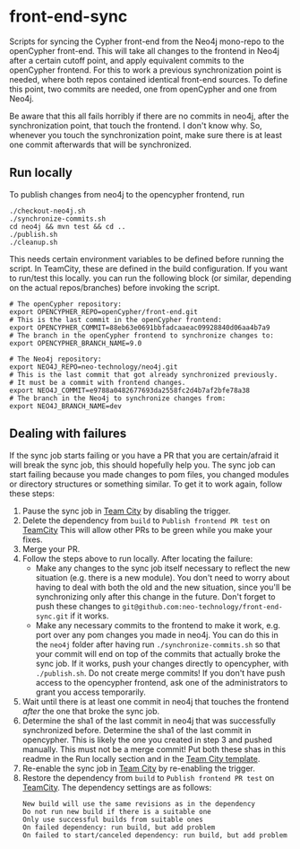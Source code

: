 # front-end-sync
Scripts for syncing the Cypher front-end from the Neo4j mono-repo to the openCypher front-end.
This will take all changes to the frontend in Neo4j after a certain cutoff point, and apply equivalent commits to the openCypher frontend.
For this to work a previous synchronization point is needed, where both repos contained identical front-end sources. 
To define this point, two commits are needed, one from openCypher and one from Neo4j.

Be aware that this all fails horribly if there are no commits in neo4j, after the synchronization point, that touch the frontend. I don't know why.
So, whenever you touch the synchronization point, make sure there is at least one commit afterwards that will be synchronized.

## Run locally

To publish changes from neo4j to the opencypher frontend, run 
```
./checkout-neo4j.sh
./synchronize-commits.sh
cd neo4j && mvn test && cd ..
./publish.sh
./cleanup.sh
```
This needs certain environment variables to be defined before running the script.
In TeamCity, these are defined in the build configuration.
If you want to run/test this locally. you can run the following block (or similar, depending on the actual repos/branches) before invoking the script.

```
# The openCypher repository:
export OPENCYPHER_REPO=openCypher/front-end.git
# This is the last commit in the openCypher frontend:
export OPENCYPHER_COMMIT=88eb63e0691bbfadcaaeac09928840d06aa4b7a9
# The branch in the openCypher frontend to synchronize changes to:
export OPENCYPHER_BRANCH_NAME=9.0

# The Neo4j repository:
export NEO4J_REPO=neo-technology/neo4j.git
# This is the last commit that got already synchronized previously.
# It must be a commit with frontend changes. 
export NEO4J_COMMIT=e9788a0482677693da2558fc2d4b7af2bfe78a38
# The branch in the Neo4j to synchronize changes from:
export NEO4J_BRANCH_NAME=dev
```

## Dealing with failures

If the sync job starts failing or you have a PR that you are certain/afraid it will break the sync job, this should hopefully help you.
The sync job can start failing because you made changes to pom files, you changed modules or directory structures or something similar.
To  get it to work again, follow these steps:

1. Pause the sync job in [Team City](https://live.neo4j-build.io/viewType.html?buildTypeId=Monorepo_PublishFrontend) by disabling the trigger.
1. Delete the dependency from `build` to `Publish frontend PR test` on [TeamCity](https://live.neo4j-build.io/admin/editDependencies.html?id=buildType:Neo4jDev_PullRequests_Build)
   This will allow other PRs to be green while you make your fixes.
1. Merge your PR.
1. Follow the steps above to run locally.
   After locating the failure:
   * Make any changes to the sync job itself necessary to reflect the new situation (e.g. there is a new module).
     You don't need to worry about having to deal with both the old and the new situation, since you'll be synchronizing only after this change in the future.
     Don't forget to push these changes to `git@github.com:neo-technology/front-end-sync.git` if it works.
   * Make any necessary commits to the frontend to make it work, e.g. port over any pom changes you made in neo4j.
     You can do this in the `neo4j` folder after having run  `./synchronize-commits.sh` so that your commit will end on top of the commits that actually broke the sync job.
     If it works, push your changes directly to opencypher, with `./publish.sh`. Do not create merge commits!
     If you don't have push access to the opencypher frontend, ask one of the administrators to grant you access temporarily.
1. Wait until there is at least one commit in neo4j that touches the frontend _after_ the one that broke the sync job.
1. Determine the sha1 of the last commit in neo4j that was successfully synchronized before.
   Determine the sha1 of the last commit in opencypher. This is likely the one you created in step 3 and pushed manually. This must not be a merge commit!
   Put both these shas in this readme in the Run locally section and in the [Team City template](https://live.neo4j-build.io/admin/editBuildParams.html?id=template:Monorepo_PublishFrontendTemplate).
1. Re-enable the sync job in [Team City](https://live.neo4j-build.io/viewType.html?buildTypeId=Monorepo_PublishFrontend) by re-enabling the trigger.
1. Restore the dependency from `build` to `Publish frontend PR test` on [TeamCity](https://live.neo4j-build.io/admin/editDependencies.html?id=buildType:Neo4jDev_PullRequests_Build).
   The dependency settings are as follows: 
   ```
   New build will use the same revisions as in the dependency
   Do not run new build if there is a suitable one
   Only use successful builds from suitable ones
   On failed dependency: run build, but add problem
   On failed to start/canceled dependency: run build, but add problem
   ```
